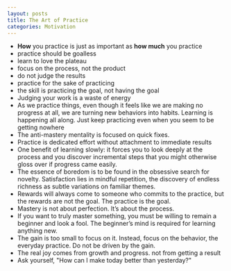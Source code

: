 ```yaml
---
layout: posts
title: The Art of Practice
categories: Motivation
---
```


* __How__ you practice is just as important as __how much__ you practice
* practice should be goalless
* learn to love the plateau
* focus on the process, not the product
* do not judge the results
* practice for the sake of practicing
* the skill is practicing the goal, not having the goal
* Judging your work is a waste of energy
* As we practice things, even though it feels like we are making no progress at all, we are turning new behaviors into habits. Learning is happening all along. Just keep practicing even when you seem to be getting nowhere
* The anti-mastery mentality is focused on quick fixes.
* Practice is dedicated effort without attachment to immediate results
* One benefit of learning slowly: it forces you to look deeply at the process and you discover incremental steps that you might otherwise gloss over if progress came easily.
* The essence of boredom is to be found in the obsessive search for novelty. Satisfaction lies in mindful repetition, the discovery of endless richness as subtle variations on familiar themes.
* Rewards will always come to someone who commits to the practice, but the rewards are not the goal. The practice is the goal.
* Mastery is not about perfection. It’s about the process.
* If you want to truly master something, you must be willing to remain a beginner and look a fool. The beginner’s mind is required for learning anything new.
* The gain is too small to focus on it. Instead, focus on the behavior, the everyday practice. Do not be driven by the gain.
* The real joy comes from growth and progress. not from getting a result
* Ask yourself, "How can I make today better than yesterday?"